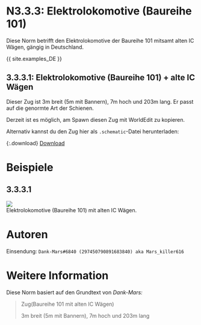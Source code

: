 # N3.3.3:  Elektrolokomotive (Baureihe 101)

Diese Norm betrifft den Elektrolokomotive der Baureihe 101 mitsamt alten IC Wägen, gängig in Deutschland.

{{ site.examples_DE }}

## 3.3.3.1:  Elektrolokomotive (Baureihe 101) + alte IC Wägen

Dieser Zug ist 3m breit (5m mit Bannern), 7m hoch und 203m lang. Er passt auf die genormte Art der Schienen.

Derzeit ist es möglich, am Spawn diesen Zug mit WorldEdit zu kopieren.

Alternativ kannst du den Zug hier als `.schematic`-Datei herunterladen:

{:.download}
[Download](https://bte-n.github.io/resources/N3/3/3/IC_1.schematic)

# Beispiele

## 3.3.3.1

![](https://i.imgur.com/cy5yBbR.png)  
Elektrolokomotive (Baureihe 101) mit alten IC Wägen.

# Autoren

Einsendung: `Dank-Mars#6840 (297450790891683840) aka Mars_killer616`

# Weitere Information

Diese Norm basiert auf den Grundtext von _Dank-Mars:_

> Zug(Baureihe 101 mit alten IC Wägen)
>
> 3m breit (5m mit Bannern), 7m hoch und 203m lang